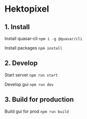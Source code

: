 # Hektopixel

## 1. Install
Install quasar-cli
`npm i -g @quasar/cli`

Install packages
`npm install`

## 2. Develop

Start server
`npm run start`

Develop gui
`npm run dev`

## 3. Build for production

Build gui for prod
`npm run build`


